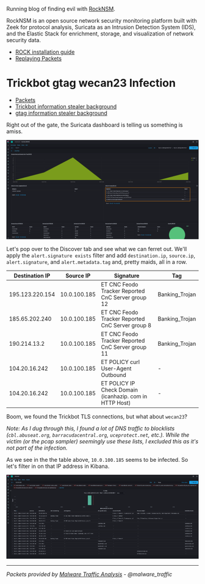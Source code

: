 Running blog of finding evil with [RockNSM](https://rocknsm.io).

RockNSM is an open source network security monitoring platform built with Zeek for protocol analysis, Suricata as an Intrusion Detection System (IDS), and the Elastic Stack for enrichment, storage, and visualization of network security data.

- [ROCK installation guide](./rock-install.md)
- [Replaying Packets](https://github.com/huntops-blue/huntops-blue.github.io/blob/master/rock-install.md#getting-data-into-rock)

# Trickbot gtag wecan23 Infection
- [Packets](https://www.malware-traffic-analysis.net/2020/02/19/index.html)
- [Trickbot information stealer background](https://unit42.paloaltonetworks.com/trickbot-campaign-uses-fake-payroll-emails-to-conduct-phishing-attacks/)
- [gtag information stealer background](https://www.fireeye.com/blog/threat-research/2019/01/a-nasty-trick-from-credential-theft-malware-to-business-disruption.html)

Right out of the gate, the Suricata dashboard is telling us something is amiss.  

![](./images/2-20-20-1.png)

Let's pop over to the Discover tab and see what we can ferret out. We'll apply the `alert.signature exists` filter and add `destination.ip`, `source.ip`, `alert.signature`, and `alert.metadata.tag` and, pretty maids, all in a row.

| Destination IP  | Source IP    | Signature                                              | Tag            |
|-----------------|--------------|--------------------------------------------------------|----------------|
| 195.123.220.154 | 10.0.100.185 | ET CNC Feodo Tracker Reported CnC Server group 12      | Banking_Trojan |
| 185.65.202.240  | 10.0.100.185 | ET CNC Feodo Tracker Reported CnC Server group 8       | Banking_Trojan |
| 190.214.13.2    | 10.0.100.185 | ET CNC Feodo Tracker Reported CnC Server group 11      | Banking_Trojan |
| 104.20.16.242   | 10.0.100.185 | ET POLICY curl User-Agent Outbound                     | -              |
| 104.20.16.242   | 10.0.100.185 | ET POLICY IP Check Domain (icanhazip. com in HTTP Host)| -              |

Boom, we found the Trickbot TLS connections, but what about `wecan23`?

*Note: As I dug through this, I found a lot of DNS traffic to blocklists (`cbl.abuseat.org`, `barracudacentral.org`, `uceprotect.net`, etc.). While the victim (or the pcap sampler) seemingly use these lists, I excluded this as it's not part of the infection.*

As we see in the the table above, `10.0.100.185` seems to be infected. So let's filter in on that IP address in Kibana.

![](./images/2-20-20-2.png)

---
*Packets provided by [Malware Traffic Analysis](https://www.malware-traffic-analysis.net) - @malware_traffic*
